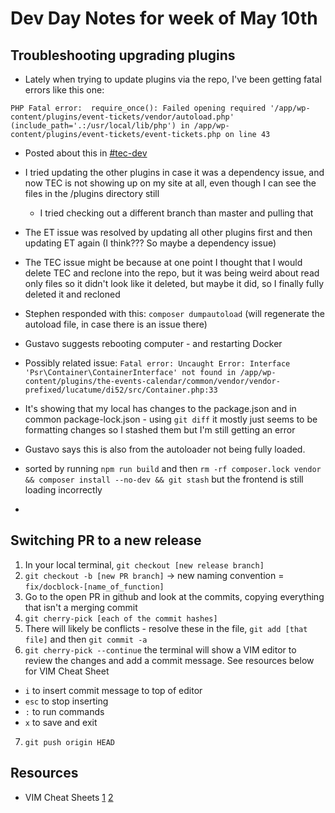# Dev Day Notes for week of May 10th

## Troubleshooting upgrading plugins
- Lately when trying to update plugins via the repo, I've been getting fatal errors like this one:
```text
PHP Fatal error:  require_once(): Failed opening required '/app/wp-content/plugins/event-tickets/vendor/autoload.php' (include_path='.:/usr/local/lib/php') in /app/wp-content/plugins/event-tickets/event-tickets.php on line 43
```
- Posted about this in [#tec-dev](https://lw.slack.com/archives/C01H7Q57P1C/p1715286096193259)
- I tried updating the other plugins in case it was a dependency issue, and now TEC is not showing up on my site at all, even though I can see the files in the /plugins directory still 
  - I tried checking out a different branch than master and pulling that 
- The ET issue was resolved by updating all other plugins first and then updating ET again (I think??? So maybe a dependency issue)
- The TEC issue might be because at one point I thought that I would delete TEC and reclone into the repo, but it was being weird about read only files so it didn't look like it deleted, but maybe it did, so I finally fully deleted it and recloned
- Stephen responded with this: `composer dumpautoload` (will regenerate the autoload file, in case there is an issue there)
- Gustavo suggests rebooting computer - and restarting Docker

- Possibly related issue: `Fatal error: Uncaught Error: Interface 'Psr\Container\ContainerInterface' not found in /app/wp-content/plugins/the-events-calendar/common/vendor/vendor-prefixed/lucatume/di52/src/Container.php:33 `
- It's showing that my local has changes to the package.json and in common package-lock.json - using `git diff` it mostly just seems to be formatting changes so I stashed them but I'm still getting an error
- Gustavo says this is also from the autoloader not being fully loaded.  
- sorted by running `npm run build` and then `rm -rf composer.lock vendor && composer install --no-dev && git stash` but the frontend is still loading incorrectly
- 

## Switching PR to a new release

1. In your local terminal, `git checkout [new release branch]`
2. `git checkout -b [new PR branch]` -> new naming convention = `fix/docblock-[name_of_function]`
3. Go to the open PR in github and look at the commits, copying everything that isn't a merging commit
4. `git cherry-pick [each of the commit hashes]`
5. There will likely be conflicts - resolve these in the file, `git add [that file]` and then `git commit -a`
6. `git cherry-pick --continue` the terminal will show a VIM editor to review the changes and add a commit message. See resources below for VIM Cheat Sheet
  - `i` to insert commit message to top of editor
  - `esc` to stop inserting
  - `:` to run commands
  - `x` to save and exit
7. `git push origin HEAD`

## Resources 
- VIM Cheat Sheets [1](https://vim.rtorr.com/) [2](https://devhints.io/vim)